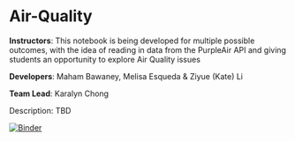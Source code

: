 # Air-Quality
**Instructors**: This notebook is being developed for multiple possible outcomes, with the idea of reading in data from the PurpleAir API and giving students an opportunity to explore Air Quality issues 

**Developers**: Maham Bawaney, Melisa Esqueda & Ziyue (Kate) Li

**Team Lead**: Karalyn Chong

Description: TBD

[![Binder](https://mybinder.org/badge_logo.svg)](https://mybinder.org/v2/gh/ds-modules/air-quality/HEAD)

